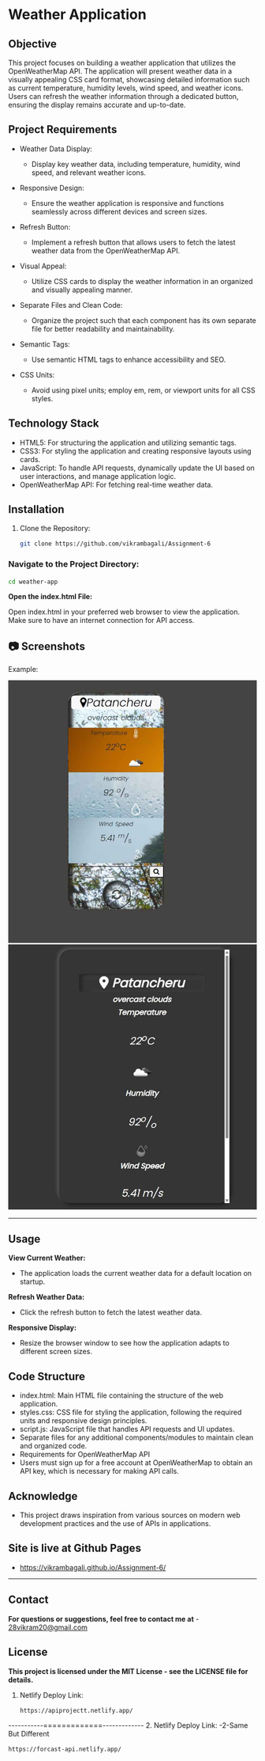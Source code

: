 # Weather Application

## Objective

This project focuses on building a weather application that utilizes the OpenWeatherMap API. The application will present weather data in a visually appealing CSS card format, showcasing detailed information such as current temperature, humidity levels, wind speed, and weather icons. Users can refresh the weather information through a dedicated button, ensuring the display remains accurate and up-to-date.

## Project Requirements

- Weather Data Display: 
  - Display key weather data, including temperature, humidity, wind speed, and relevant weather icons.

- Responsive Design: 
  - Ensure the weather application is responsive and functions seamlessly across different devices and screen sizes.

- Refresh Button: 
  - Implement a refresh button that allows users to fetch the latest weather data from the OpenWeatherMap API.

- Visual Appeal: 
  - Utilize CSS cards to display the weather information in an organized and visually appealing manner.

- Separate Files and Clean Code: 
  - Organize the project such that each component has its own separate file for better readability and maintainability.

- Semantic Tags: 
  - Use semantic HTML tags to enhance accessibility and SEO.

- CSS Units: 
  - Avoid using pixel units; employ em, rem, or viewport units for all CSS styles.

## Technology Stack

- HTML5: For structuring the application and utilizing semantic tags.
- CSS3: For styling the application and creating responsive layouts using cards.
- JavaScript: To handle API requests, dynamically update the UI based on user interactions, and manage application logic.
- OpenWeatherMap API: For fetching real-time weather data.

## Installation

1. Clone the Repository:
   ```bash
   git clone https://github.com/vikrambagali/Assignment-6

### Navigate to the Project Directory:
```bash
cd weather-app
```
**Open the index.html File:**

Open index.html in your preferred web browser to view the application. Make sure to have an internet connection for API access.

## 📷 Screenshots 

Example:  

![Wather Api Project Screenshot](./imgs/weatherapi.jpeg)
![Wather Api Project Screenshot](./imgs/weatherapi2.jpeg)

---


## Usage

**View Current Weather:**
- The application loads the current weather data for a default location on startup.

**Refresh Weather Data:**
- Click the refresh button to fetch the latest weather data.

**Responsive Display:**
- Resize the browser window to see how the application adapts to different screen sizes.


## Code Structure

- index.html: Main HTML file containing the structure of the web application.
- styles.css: CSS file for styling the application, following the required units and responsive design principles.
- script.js: JavaScript file that handles API requests and UI updates.
- Separate files for any additional components/modules to maintain clean and organized code.
- Requirements for OpenWeatherMap API
- Users must sign up for a free account at OpenWeatherMap to obtain an API key, which is necessary for making API calls.


## Acknowledge
- This project draws inspiration from various sources on modern web development practices and the use of APIs in applications.

## Site is live at Github Pages

- https://vikrambagali.github.io/Assignment-6/

---

## Contact

**For questions or suggestions, feel free to contact me at** - 28vikram20@gmail.com

## License

**This project is licensed under the MIT License - see the LICENSE file for details.**

1. Netlify Deploy Link:
   ```bash
   https://apiprojectt.netlify.app/

-----------=============-------------
2. Netlify Deploy Link: -2-Same But Different
```bash
https://forcast-api.netlify.app/
```
